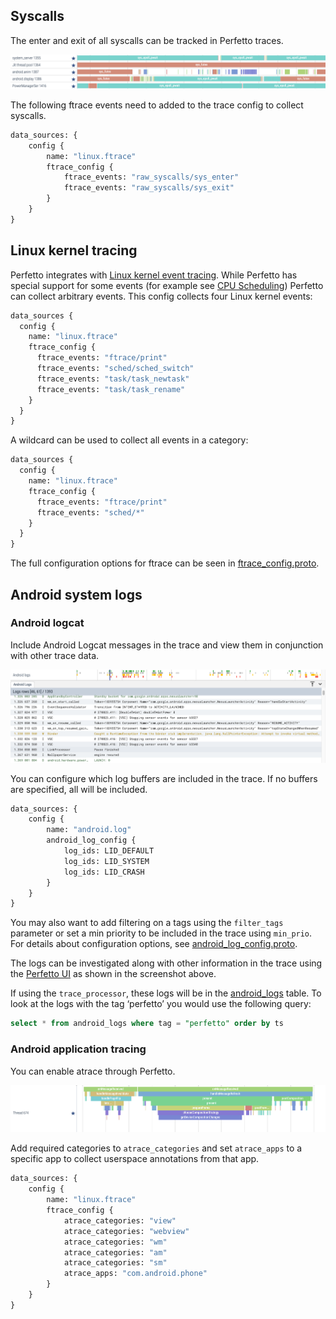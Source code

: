 ## Syscalls
The enter and exit of all syscalls can be tracked in Perfetto traces.

![](/docs/images/sys-calls.png)

The following ftrace events need to added to the trace config to collect syscalls.

```protobuf
data_sources: {
    config {
        name: "linux.ftrace"
        ftrace_config {
            ftrace_events: "raw_syscalls/sys_enter"
            ftrace_events: "raw_syscalls/sys_exit"
        }
    }
}
```

## Linux kernel tracing
Perfetto integrates with [Linux kernel event tracing](https://www.kernel.org/doc/Documentation/trace/ftrace.txt).
While Perfetto has special support for some events (for example see [CPU Scheduling](#cpu-scheduling)) Perfetto can collect arbitrary events.
This config collects four Linux kernel events: 

```protobuf
data_sources {
  config {
    name: "linux.ftrace"
    ftrace_config {
      ftrace_events: "ftrace/print"
      ftrace_events: "sched/sched_switch"
      ftrace_events: "task/task_newtask"
      ftrace_events: "task/task_rename"
    }
  }
}
```

A wildcard can be used to collect all events in a category:

```protobuf
data_sources {
  config {
    name: "linux.ftrace"
    ftrace_config {
      ftrace_events: "ftrace/print"
      ftrace_events: "sched/*"
    }
  }
}
```

The full configuration options for ftrace can be seen in [ftrace_config.proto](/protos/perfetto/config/ftrace/ftrace_config.proto).

## Android system logs

### Android logcat
Include Android Logcat messages in the trace and view them in conjunction with other trace data.

![](/docs/images/android_logs.png)

You can configure which log buffers are included in the trace. If no buffers are specified, all will be included.

```protobuf
data_sources: {
    config {
        name: "android.log"
        android_log_config {
            log_ids: LID_DEFAULT
            log_ids: LID_SYSTEM
            log_ids: LID_CRASH
        }
    }
}
```

You may also want to add filtering on a tags using the `filter_tags` parameter or set a min priority to be included in the trace using `min_prio`.
For details about configuration options, see [android\_log\_config.proto](/protos/perfetto/config/android/android_log_config.proto). 

The logs can be investigated along with other information in the trace using the [Perfetto UI](https://ui.perfetto.dev) as shown in the screenshot above.

If using the `trace_processor`, these logs will be in the [android\_logs](/docs/analysis/sql-tables.autogen#android_logs) table. To look at the logs with the tag ‘perfetto’ you would use the following query:

```sql
select * from android_logs where tag = "perfetto" order by ts
```

### Android application tracing
You can enable atrace through Perfetto. 

![](/docs/images/userspace.png)

Add required categories to `atrace_categories` and set `atrace_apps` to a specific app to collect userspace annotations from that app.

```protobuf
data_sources: {
    config {
        name: "linux.ftrace"
        ftrace_config {
            atrace_categories: "view"
            atrace_categories: "webview"
            atrace_categories: "wm"
            atrace_categories: "am"
            atrace_categories: "sm"
            atrace_apps: "com.android.phone"
        }
    }
}
```